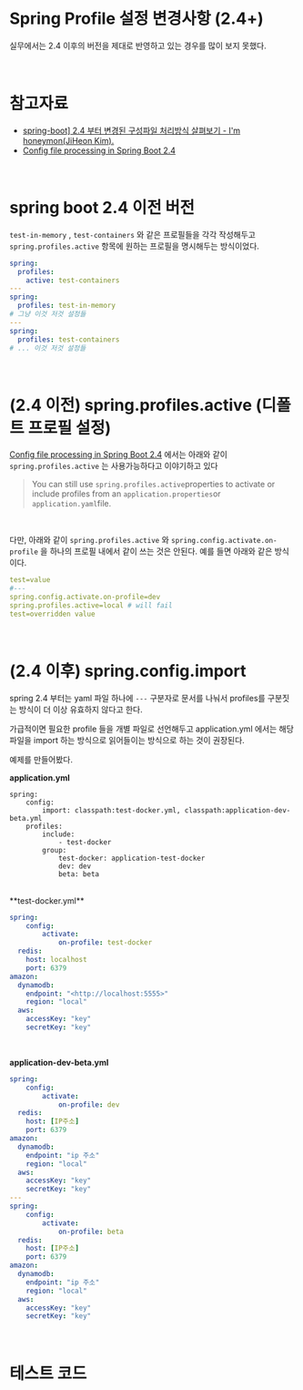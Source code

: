 # Spring Profile 설정 변경사항 (2.4+)

실무에서는 2.4 이후의 버전을 제대로 반영하고 있는 경우를 많이 보지 못했다. <br>

<br>

# 참고자료

- [spring-boot\] 2.4 부터 변경된 구성파일 처리방식 살펴보기 - I'm honeymon(JiHeon Kim).](http://honeymon.io/tech/2021/01/16/spring-boot-config-data-migration.html)
- [Config file processing in Spring Boot 2.4](https://spring.io/blog/2020/08/14/config-file-processing-in-spring-boot-2-4)

<br>

# spring boot 2.4 이전 버전

`test-in-memory` , `test-containers` 와 같은 프로필들을 각각 작성해두고 `spring.profiles.active` 항목에 원하는 프로필을 명시해두는 방식이었다.

```yaml
spring:
  profiles:
    active: test-containers
---
spring:
  profiles: test-in-memory
# 그냥 이것 저것 설정들
---
spring:
  profiles: test-containers
# ... 이것 저것 설정들
```

<br>

# (2.4 이전) spring.profiles.active (디폴트 프로필 설정)

[Config file processing in Spring Boot 2.4](https://spring.io/blog/2020/08/14/config-file-processing-in-spring-boot-2-4) 에서는 아래와 같이 `spring.profiles.active` 는 사용가능하다고 이야기하고 있다

> You can still use `spring.profiles.active`properties to activate or include profiles from an `application.properties`or `application.yaml`file.

<br>

다만, 아래와 같이 `spring.profiles.active` 와 `spring.config.activate.on-profile` 을 하나의 프로필 내에서 같이 쓰는 것은 안된다. 예를 들면 아래와 같은 방식이다.

```yaml
test=value
#---
spring.config.activate.on-profile=dev
spring.profiles.active=local # will fail
test=overridden value
```

<br>

# (2.4 이후) spring.config.import

spring 2.4 부터는 yaml 파일 하나에 `---` 구분자로 문서를 나눠서 profiles를 구분짓는 방식이 더 이상 유효하지 않다고 한다.

가급적이면 필요한 profile 들을 개별 파일로 선언해두고 application.yml 에서는 해당 파일을 import 하는 방식으로 읽어들이는 방식으로 하는 것이 권장된다.

예제를 만들어봤다.

**application.yml**<br>

```<yaml
spring:
	config:
		import: classpath:test-docker.yml, classpath:application-dev-beta.yml
	profiles:
		include:
			- test-docker
		group:
			test-docker: application-test-docker
			dev: dev
			beta: beta
```

<br>
**test-docker.yml**

```yaml
spring:
	config:
		activate:
			on-profile: test-docker
  redis:
    host: localhost
    port: 6379
amazon:
  dynamodb:
    endpoint: "<http://localhost:5555>"
    region: "local"
  aws:
    accessKey: "key"
    secretKey: "key"
```

<br>

**application-dev-beta.yml**

```yaml
spring:
	config:
		activate:
			on-profile: dev
  redis:
    host: [IP주소]
    port: 6379
amazon:
  dynamodb:
    endpoint: "ip 주소"
    region: "local"
  aws:
    accessKey: "key"
    secretKey: "key"
---
spring:
	config:
		activate:
			on-profile: beta
  redis:
    host: [IP주소]
    port: 6379
amazon:
  dynamodb:
    endpoint: "ip 주소"
    region: "local"
  aws:
    accessKey: "key"
    secretKey: "key"
```

<br>

# 테스트 코드

